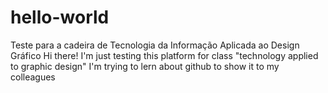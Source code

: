 # hello-world
Teste para a cadeira de Tecnologia da Informação Aplicada ao Design Gráfico
Hi there! I'm just testing this platform for class "technology applied to graphic design" 
I'm trying to lern about github to show it to my colleagues
